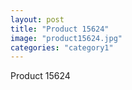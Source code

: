 ```yaml
---
layout: post
title: "Product 15624"
image: "product15624.jpg"
categories: "category1"
---
```

Product 15624
